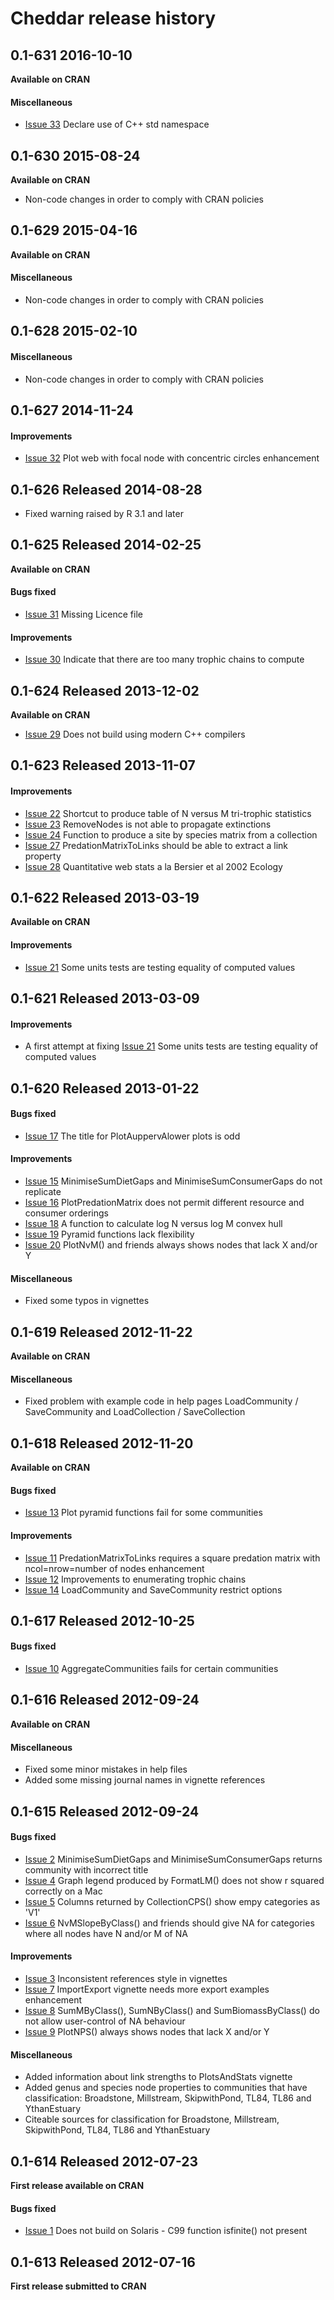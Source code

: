 #  Cheddar release history
## 0.1-631 2016-10-10
**Available on CRAN**
#### Miscellaneous
* [Issue 33](https://github.com/quicklizard99/cheddar/issues/33)
  Declare use of C++ std namespace

## 0.1-630 2015-08-24
**Available on CRAN**
* Non-code changes in order to comply with CRAN policies

## 0.1-629 2015-04-16
**Available on CRAN**
#### Miscellaneous
* Non-code changes in order to comply with CRAN policies

## 0.1-628 2015-02-10
#### Miscellaneous
* Non-code changes in order to comply with CRAN policies

## 0.1-627 2014-11-24
#### Improvements
* [Issue 32](https://github.com/quicklizard99/cheddar/issues/32)
  Plot web with focal node with concentric circles enhancement

## 0.1-626 Released 2014-08-28
* Fixed warning raised by R 3.1 and later

## 0.1-625 Released 2014-02-25
**Available on CRAN**
#### Bugs fixed
* [Issue 31](https://github.com/quicklizard99/cheddar/issues/31)
  Missing Licence file
#### Improvements
* [Issue 30](https://github.com/quicklizard99/cheddar/issues/30)
  Indicate that there are too many trophic chains to compute

## 0.1-624 Released 2013-12-02
**Available on CRAN**
* [Issue 29](https://github.com/quicklizard99/cheddar/issues/29)
  Does not build using modern C++ compilers

## 0.1-623 Released 2013-11-07
#### Improvements
* [Issue 22](https://github.com/quicklizard99/cheddar/issues/22)
  Shortcut to produce table of N versus M tri-trophic statistics
* [Issue 23](https://github.com/quicklizard99/cheddar/issues/23)
  RemoveNodes is not able to propagate extinctions
* [Issue 24](https://github.com/quicklizard99/cheddar/issues/24)
  Function to produce a site by species matrix from a collection
* [Issue 27](https://github.com/quicklizard99/cheddar/issues/27)
  PredationMatrixToLinks should be able to extract a link property
* [Issue 28](https://github.com/quicklizard99/cheddar/issues/28)
  Quantitative web stats a la Bersier et al 2002 Ecology

## 0.1-622 Released 2013-03-19
**Available on CRAN**
#### Improvements
* [Issue 21](https://github.com/quicklizard99/cheddar/issues/21)
  Some units tests are testing equality of computed values

## 0.1-621 Released 2013-03-09
#### Improvements
* A first attempt at fixing
  [Issue 21](https://github.com/quicklizard99/cheddar/issues/21)
  Some units tests are testing equality of computed values

## 0.1-620 Released 2013-01-22
#### Bugs fixed
* [Issue 17](https://github.com/quicklizard99/cheddar/issues/17)
  The title for PlotAuppervAlower plots is odd
#### Improvements
* [Issue 15](https://github.com/quicklizard99/cheddar/issues/15)
  MinimiseSumDietGaps and MinimiseSumConsumerGaps do not replicate
* [Issue 16](https://github.com/quicklizard99/cheddar/issues/16)
  PlotPredationMatrix does not permit different resource and consumer orderings
* [Issue 18](https://github.com/quicklizard99/cheddar/issues/18)
  A function to calculate log N versus log M convex hull
* [Issue 19](https://github.com/quicklizard99/cheddar/issues/19)
  Pyramid functions lack flexibility
* [Issue 20](https://github.com/quicklizard99/cheddar/issues/20)
  PlotNvM() and friends always shows nodes that lack X and/or Y
#### Miscellaneous
* Fixed some typos in vignettes

## 0.1-619 Released 2012-11-22
**Available on CRAN**
#### Miscellaneous
* Fixed problem with example code in help pages LoadCommunity / SaveCommunity
and LoadCollection / SaveCollection

## 0.1-618 Released 2012-11-20
**Available on CRAN**
#### Bugs fixed
* [Issue 13](https://github.com/quicklizard99/cheddar/issues/13)
  Plot pyramid functions fail for some communities
#### Improvements
* [Issue 11](https://github.com/quicklizard99/cheddar/issues/11)
  PredationMatrixToLinks requires a square predation matrix with
  ncol=nrow=number of nodes enhancement
* [Issue 12]() Improvements to enumerating trophic chains
* [Issue 14]() LoadCommunity and SaveCommunity restrict options

## 0.1-617 Released 2012-10-25
#### Bugs fixed
* [Issue 10](https://github.com/quicklizard99/cheddar/issues/10)
  AggregateCommunities fails for certain communities

## 0.1-616 Released 2012-09-24
**Available on CRAN**
#### Miscellaneous
* Fixed some minor mistakes in help files
* Added some missing journal names in vignette references

## 0.1-615 Released 2012-09-24
#### Bugs fixed
* [Issue 2](https://github.com/quicklizard99/cheddar/issues/2)
  MinimiseSumDietGaps and MinimiseSumConsumerGaps returns community with
  incorrect title
* [Issue 4](https://github.com/quicklizard99/cheddar/issues/4)
  Graph legend produced by FormatLM() does not show r squared correctly on a Mac
* [Issue 5](https://github.com/quicklizard99/cheddar/issues/5)
  Columns returned by CollectionCPS() show empy categories as 'V1'
* [Issue 6](https://github.com/quicklizard99/cheddar/issues/6)
  NvMSlopeByClass() and friends should give NA for categories where all nodes
  have N and/or M of NA
#### Improvements
* [Issue 3](https://github.com/quicklizard99/cheddar/issues/3)
  Inconsistent references style in vignettes
* [Issue 7](https://github.com/quicklizard99/cheddar/issues/7)
  ImportExport vignette needs more export examples enhancement
* [Issue 8](https://github.com/quicklizard99/cheddar/issues/8)
  SumMByClass(), SumNByClass() and SumBiomassByClass() do not allow
  user-control of NA behaviour
* [Issue 9](https://github.com/quicklizard99/cheddar/issues/9)
  PlotNPS() always shows nodes that lack X and/or Y
#### Miscellaneous
* Added information about link strengths to PlotsAndStats vignette
* Added genus and species node properties to communities that have
  classification: Broadstone, Millstream, SkipwithPond, TL84, TL86 and
  YthanEstuary
* Citeable sources for classification for Broadstone, Millstream, SkipwithPond,
  TL84, TL86 and YthanEstuary

## 0.1-614 Released 2012-07-23
**First release available on CRAN**
#### Bugs fixed
* [Issue 1](https://github.com/quicklizard99/cheddar/issues/1)
  Does not build on Solaris - C99 function isfinite() not present

## 0.1-613 Released 2012-07-16
**First release submitted to CRAN**
